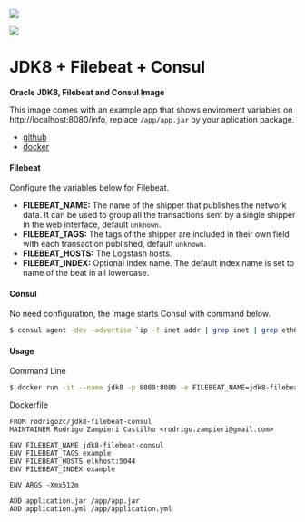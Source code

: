 [![](https://images.microbadger.com/badges/image/rodrigozc/jdk8-filebeat-consul.svg)](https://microbadger.com/images/rodrigozc/jdk8-filebeat-consul "Get your own image badge on microbadger.com")

[![](https://images.microbadger.com/badges/version/rodrigozc/jdk8-filebeat-consul.svg)](https://microbadger.com/images/rodrigozc/jdk8-filebeat-consul "Get your own version badge on microbadger.com")

# JDK8 + Filebeat + Consul

__Oracle JDK8, Filebeat and Consul Image__

This image comes with an example app that shows enviroment variables on http://localhost:8080/info, replace `/app/app.jar` by your aplication package.

  * [github](https://github.com/rodrigozc/jdk8-filebeat-consul)
  * [docker](https://hub.docker.com/r/rodrigozc/jdk8-filebeat-consul/)

#### Filebeat

Configure the variables below for Filebeat.

  * __FILEBEAT_NAME:__ The name of the shipper that publishes the network data. It can be used to group all the transactions sent by a single shipper in the web interface, default `unknown`.
  * __FILEBEAT_TAGS:__ The tags of the shipper are included in their own field with each transaction published, default `unknown`.
  * __FILEBEAT_HOSTS:__ The Logstash hosts.
  * __FILEBEAT_INDEX:__ Optional index name. The default index name is set to name of the beat in all lowercase.

#### Consul

No need configuration, the image starts Consul with command below.
 ```bash
 $ consul agent -dev -advertise `ip -f inet addr | grep inet | grep eth0 | awk '{ print $2; }' | awk 'BEGIN { FS="/"; } { print $1;  }'`
 ```

#### Usage

Command Line

```bash
$ docker run -it --name jdk8 -p 8080:8080 -e FILEBEAT_NAME=jdk8-filebeat-consul -e FILEBEAT_TAGS=example -e FILEBEAT_HOSTS=elkhost:5044 -e FILEBEAT_INDEX=example -v $PWD/application.jar:/app/app.jar --add-host=elkhost:10.100.2.1 rodrigozc/jdk8-filebeat-consul
```

Dockerfile

```docker
FROM rodrigozc/jdk8-filebeat-consul
MAINTAINER Rodrigo Zampieri Castilho <rodrigo.zampieri@gmail.com>

ENV FILEBEAT_NAME jdk8-filebeat-consul
ENV FILEBEAT_TAGS example
ENV FILEBEAT_HOSTS elkhost:5044
ENV FILEBEAT_INDEX example

ENV ARGS -Xmx512m

ADD application.jar /app/app.jar
ADD application.yml /app/application.yml
```

